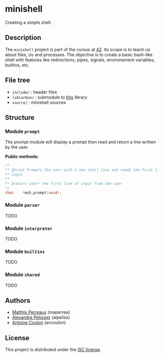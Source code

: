# minishell
Creating a simple shell.

## Description
The `minishell` project is part of the cursus at [42](https://42.fr). Its scope is to teach us about files, i/o and processes. The objective is to create a basic bash-like shell with features like redirections, pipes, signals, environement variables, builtins, etc.

## File tree

* `include/` : header files
* `libcarbon/` : submodule to [this](https://github.com/30c27b/libcarbon) library
* `source/` : minishell sources

## Structure

### Module `prompt`
The prompt module will display a prompt then read and return a line written by the user.

**Public methods:**

```c
/*
** @brief Prompts the user with a new shell line and reads the first line of
** input
** 
** @return char* the first line of input from the user
*/
char    *msh_prompt(void);
```

### Module `parser`
TODO

### Module `interpreter`
TODO

### Module `builtins`
TODO

### Module `shared`
TODO

## Authors
* [Matthis Perreaux](https://github.com/maperrea) (maperrea)
* [Alexandre Pelissier](https://github.com/alpeliss) (alpeliss)
* [Antoine Coulon](https://github.com/30c27b) (ancoulon)

## License
This project is distributed under the [ISC license](/LICENSE).
